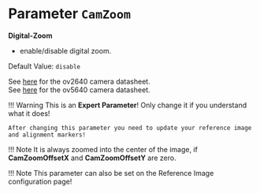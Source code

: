 # Parameter `CamZoom`

**Digital-Zoom**

- enable/disable digital zoom.

Default Value: `disable`

See [here](../datasheets/Camera.ov2640_ds_1.8_.pdf) for the ov2640 camera datasheet.<br>
See [here](../datasheets/OV5640_datasheet.pdf) for the ov5640 camera datasheet.

!!! Warning
    This is an **Expert Parameter**! Only change it if you understand what it does!

	After changing this parameter you need to update your reference image and alignment markers!

!!! Note
    It is always zoomed into the center of the image, if **CamZoomOffsetX** and **CamZoomOffsetY** are zero.
	
!!! Note
    This parameter can also be set on the Reference Image configuration page!

